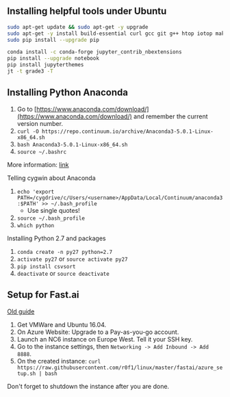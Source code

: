 

## Installing helpful tools under Ubuntu

```bash
sudo apt-get update && sudo apt-get -y upgrade
sudo apt-get -y install build-essential curl gcc git g++ htop iotop make pydf python-pip unzip zip
sudo pip install --upgrade pip
```
```bash
conda install -c conda-forge jupyter_contrib_nbextensions
pip install --upgrade notebook
pip install jupyterthemes
jt -t grade3 -T
```

## Installing Python Anaconda

1. Go to [https://www.anaconda.com/download/](https://www.anaconda.com/download/) and remember the current version number.
2. `curl -O https://repo.continuum.io/archive/Anaconda3-5.0.1-Linux-x86_64.sh`
3. `bash Anaconda3-5.0.1-Linux-x86_64.sh`
4. `source ~/.bashrc`

More information: [link](https://www.digitalocean.com/community/tutorials/how-to-install-the-anaconda-python-distribution-on-ubuntu-16-04)

Telling cygwin about Anaconda
1. `echo 'export PATH=/cygdrive/c/Users/<username>/AppData/Local/Continuum/anaconda3:$PATH' >> ~/.bash_profile`
    * Use single quotes!
2. `source ~/.bash_profile`
3. `which python`

Installing Python 2.7 and packages
1. `conda create -n py27 python=2.7`
2. `activate py27` or `source activate py27`
3. `pip install csvsort`
4. `deactivate` or `source deactivate`


## Setup for Fast.ai
[Old guide](https://medium.com/@abhikprince/setting-up-an-azure-vm-for-deep-learning-bb76b453272b) 

1. Get VMWare and Ubuntu 16.04.
2. On Azure Website: Upgrade to a Pay-as-you-go account.
3. Launch an NC6 instance on Europe West. Tell it your SSH key.
4. Go to the instance settings, then `Networking -> Add Inbound -> Add 8888`.
5. On the created instance: `curl https://raw.githubusercontent.com/r0f1/linux/master/fastai/azure_setup.sh | bash`

Don't forget to shutdown the instance after you are done.

